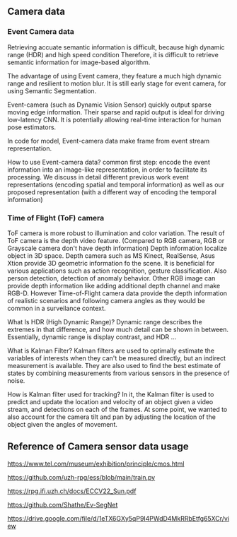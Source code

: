 ## Camera data 
### Event Camera data
Retrieving accuate semantic information is difficult, because high dynamic range (HDR) and high speed condition
Therefore, it is difficult to retrieve semantic information for image-based algorithm.

The advantage of using Event camera, they feature a much high dynamic range and resilient to motion blur. 
It is still early stage for event camera, for using Semantic Segmentation. 

Event-camera (such as  Dynamic Vision Sensor) quickly output sparse moving edge information.
Their sparse and rapid output is ideal for driving low-latency CNN. 
It is potentially allowing real-time interaction for human pose estimators. 

In code for model, Event-camera data make frame from event stream representation. 

How to use Event-camera data?
common first step: encode the event information into an image-like representation, in order to facilitate its processing.
We discuss in detail different previous work event representations (encoding spatial and temporal information) as well as our proposed representation (with a different way of encoding the temporal information)



### Time of Flight (ToF) camera 
ToF camera is more robust to illumination and color variation. 
The result of ToF camera is the depth video feature. (Compared to RGB camera, RGB or Grayscale camera don't have depth information)
Depth information localize object in 3D space.
Depth camera such as MS Kinect, RealSense, Asus Xtion provide 3D geometric information fo the scene. 
It is beneficial for various applications such as action recognition, gesture classification. Also person detection, detection of anomaly behavior. 
Other RGB image can provide depth information like adding additional depth channel and make RGB-D. 
However Time-of-Flight camera data provide the depth information of realistic scenarios and following camera angles as they would be common in a surveilance context.

What Is HDR (High Dynamic Range)? 
Dynamic range describes the extremes in that difference, and how much detail can be shown in between. Essentially, dynamic range is display contrast, and HDR ...

What is Kalman Filter? 
Kalman filters are used to optimally estimate the variables of interests when they can't be measured directly, but an indirect measurement is available. 
They are also used to find the best estimate of states by combining measurements from various sensors in the presence of noise.

How is Kalman filter used for tracking?
In it, the Kalman filter is used to predict and update the location and velocity of an object given a video stream, and detections on each of the frames. At some point, we wanted to also account for the camera tilt and pan by adjusting the location of the object given the angles of movement.


## Reference of Camera sensor data usage 

https://www.tel.com/museum/exhibition/principle/cmos.html



https://github.com/uzh-rpg/ess/blob/main/train.py



https://rpg.ifi.uzh.ch/docs/ECCV22_Sun.pdf



https://github.com/Shathe/Ev-SegNet



https://drive.google.com/file/d/1eTX6GXy5qP9I4PWdD4MkRRbEtfg65XCr/view
